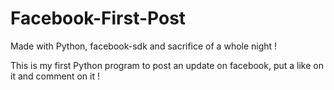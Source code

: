 # Facebook-First-Post
Made with Python, facebook-sdk and sacrifice of a whole night !

This is my first Python program to post an update on facebook, put a like on it and comment on it !
